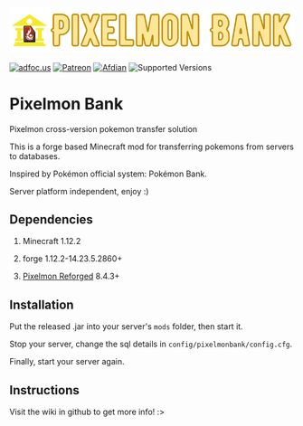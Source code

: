  ![title img](https://github.com/Lileep/PixelmonBank/blob/master/title.png)

<a href="http://adfoc.us/79708197722088"><img src="https://img.shields.io/badge/Download%20on-adfoc.us-ffff66" alt="adfoc.us"></a>
<a href="https://www.patreon.com/Lileep"><img src="https://img.shields.io/badge/Support-Patreon-ff5733" alt="Patreon"></a>
<a href="https://afdian.net/a/Lileep"><img src="https://img.shields.io/badge/Support-Afdian-cc99ff" alt="Afdian"></a>
<img src="https://img.shields.io/badge/Available%20for-MC%201.16.5-33ff99" alt="Supported Versions">

# Pixelmon Bank

Pixelmon cross-version pokemon transfer solution

This is a forge based Minecraft mod for transferring pokemons from servers to databases.

Inspired by Pokémon official system: Pokémon Bank.

Server platform independent, enjoy :)

## Dependencies

1. Minecraft 1.12.2

2. forge 1.12.2-14.23.5.2860+

3. [Pixelmon Reforged](https://reforged.gg) 8.4.3+


## Installation

Put the released .jar into your server's `mods` folder, then start it.

Stop your server, change the sql details in `config/pixelmonbank/config.cfg`.

Finally, start your server again.

## Instructions

Visit the wiki in github to get more info! :>
